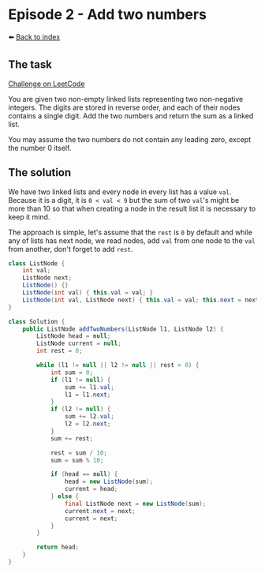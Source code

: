 # Episode 2 - Add two numbers

⬅️ [Back to index](README.md)

## The task

[Challenge on LeetCode](https://leetcode.com/problems/add-two-numbers/)

You are given two non-empty linked lists representing two non-negative integers. The digits are stored in reverse order, and each of their nodes contains a single digit. Add the two numbers and return the sum as a linked list.

You may assume the two numbers do not contain any leading zero, except the number 0 itself.

## The solution

We have two linked lists and every node in every list has a value `val`. Because it is a digit, it is `0 < val < 9` but the sum of two `val`'s might be more than 10 so that when creating a node in the result list it is necessary to keep it mind. 

The approach is simple, let's assume that the `rest` is `0` by default and while any of lists has next node, we read nodes, add `val` from one node to the `val` from another, don't forget to add `rest`. 

```java
class ListNode {
    int val;
    ListNode next;
    ListNode() {}
    ListNode(int val) { this.val = val; }
    ListNode(int val, ListNode next) { this.val = val; this.next = next; }    
}

class Solution {
    public ListNode addTwoNumbers(ListNode l1, ListNode l2) {
        ListNode head = null;
        ListNode current = null; 
        int rest = 0; 

        while (l1 != null || l2 != null || rest > 0) {
            int sum = 0; 
            if (l1 != null) {
                sum += l1.val; 
                l1 = l1.next; 
            }
            if (l2 != null) {
                sum += l2.val; 
                l2 = l2.next; 
            }
            sum += rest; 

            rest = sum / 10; 
            sum = sum % 10; 

            if (head == null) {
                head = new ListNode(sum);
                current = head;
            } else {
                final ListNode next = new ListNode(sum);
                current.next = next; 
                current = next; 
            }
        }

        return head; 
    }
}
```